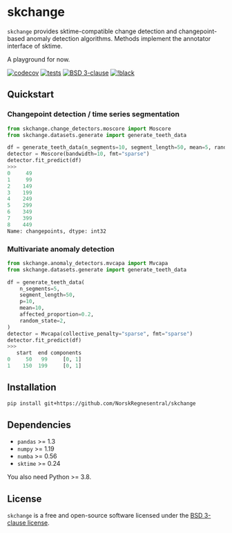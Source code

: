 # skchange
`skchange` provides sktime-compatible change detection and changepoint-based anomaly detection algorithms. Methods implement the annotator interface of sktime.

A playground for now.

[![codecov](https://codecov.io/gh/NorskRegnesentral/skchange/graph/badge.svg?token=QSS3AY45KY)](https://codecov.io/gh/NorskRegnesentral/skchange)
[![tests](https://github.com/NorskRegnesentral/skchange/actions/workflows/tests.yaml/badge.svg)](https://github.com/NorskRegnesentral/skchange/actions/workflows/tests.yaml)
[![BSD 3-clause](https://img.shields.io/badge/License-BSD%203--Clause-blue.svg)](https://github.com/sktime/sktime/blob/main/LICENSE)
[![!black](https://img.shields.io/badge/code%20style-black-000000.svg)](https://github.com/psf/black)


## Quickstart

### Changepoint detection / time series segmentation
```python
from skchange.change_detectors.moscore import Moscore
from skchange.datasets.generate import generate_teeth_data

df = generate_teeth_data(n_segments=10, segment_length=50, mean=5, random_state=1)
detector = Moscore(bandwidth=10, fmt="sparse")
detector.fit_predict(df)
>>>
0     49
1     99
2    149
3    199
4    249
5    299
6    349
7    399
8    449
Name: changepoints, dtype: int32
```

### Multivariate anomaly detection
```python
from skchange.anomaly_detectors.mvcapa import Mvcapa
from skchange.datasets.generate import generate_teeth_data

df = generate_teeth_data(
    n_segments=5,
    segment_length=50,
    p=10,
    mean=10,
    affected_proportion=0.2,
    random_state=2,
)
detector = Mvcapa(collective_penalty="sparse", fmt="sparse")
detector.fit_predict(df)
>>>
   start  end components
0     50   99     [0, 1]
1    150  199     [0, 1]
```

## Installation
```sh
pip install git+https://github.com/NorskRegnesentral/skchange
```

## Dependencies
- `pandas` >= 1.3
- `numpy` >= 1.19
- `numba` >= 0.56
- `sktime` >= 0.24

You also need Python >= 3.8.

<!-- Optional dependencies:
- Penalty tuning: `optuna` >= 3.1.1
- Plotting: `plotly` >= 5.13.0. -->


## License

`skchange` is a free and open-source software licensed under the [BSD 3-clause license](https://github.com/NorskRegnesentral/skchange/blob/main/LICENSE).

